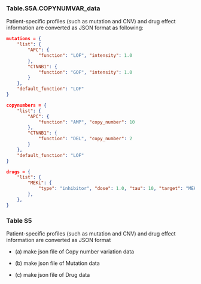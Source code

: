 ### Table.S5A.COPYNUMVAR_data 
Patient-specific profiles (such as mutation and CNV) and drug effect information 
are converted as JSON format as following: 

```json
mutations = {
    "list": {
        "APC": {
            "function": "LOF", "intensity": 1.0
        }, 
        "CTNNB1": {
            "function": "GOF", "intensity": 1.0
        }
    }, 
    "default_function": "LOF"
}

copynumbers = {
    "list": {
        "APC": {
            "function": "AMP", "copy_number": 10
        }, 
        "CTNNB1": {
            "function": "DEL", "copy_number": 2
        }
    }, 
    "default_function": "LOF"
}

drugs = {
    "list": {
        "MEKi": {
            "type": "inhibitor", "dose": 1.0, "tau": 10, "target": "MEK"
        }, 
    },
}
```

### Table S5
Patient-specific profiles (such as mutation and CNV) and drug effect information are converted as JSON format

* (a) make json file of Copy number variation data

* (b) make json file of Mutation data

* (c) make json file of Drug data
